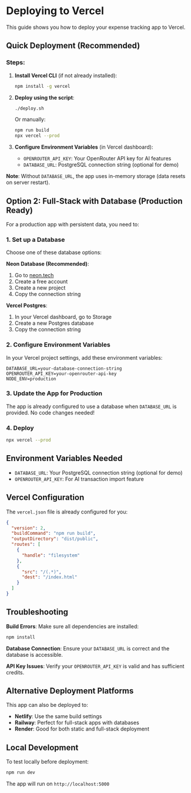 # Deploying to Vercel

This guide shows you how to deploy your expense tracking app to Vercel.

## Quick Deployment (Recommended)

### Steps:

1. **Install Vercel CLI** (if not already installed):
   ```bash
   npm install -g vercel
   ```

2. **Deploy using the script**:
   ```bash
   ./deploy.sh
   ```

   Or manually:
   ```bash
   npm run build
   npx vercel --prod
   ```

3. **Configure Environment Variables** (in Vercel dashboard):
   - `OPENROUTER_API_KEY`: Your OpenRouter API key for AI features
   - `DATABASE_URL`: PostgreSQL connection string (optional for demo)

**Note**: Without `DATABASE_URL`, the app uses in-memory storage (data resets on server restart).

## Option 2: Full-Stack with Database (Production Ready)

For a production app with persistent data, you need to:

### 1. Set up a Database

Choose one of these database options:

**Neon Database (Recommended)**:
1. Go to [neon.tech](https://neon.tech)
2. Create a free account
3. Create a new project
4. Copy the connection string

**Vercel Postgres**:
1. In your Vercel dashboard, go to Storage
2. Create a new Postgres database
3. Copy the connection string

### 2. Configure Environment Variables

In your Vercel project settings, add these environment variables:

```
DATABASE_URL=your-database-connection-string
OPENROUTER_API_KEY=your-openrouter-api-key
NODE_ENV=production
```

### 3. Update the App for Production

The app is already configured to use a database when `DATABASE_URL` is provided. No code changes needed!

### 4. Deploy

```bash
npx vercel --prod
```

## Environment Variables Needed

- `DATABASE_URL`: Your PostgreSQL connection string (optional for demo)
- `OPENROUTER_API_KEY`: For AI transaction import feature

## Vercel Configuration

The `vercel.json` file is already configured for you:

```json
{
  "version": 2,
  "buildCommand": "npm run build",
  "outputDirectory": "dist/public",
  "routes": [
    {
      "handle": "filesystem"
    },
    {
      "src": "/(.*)",
      "dest": "/index.html"
    }
  ]
}
```

## Troubleshooting

**Build Errors**: Make sure all dependencies are installed:
```bash
npm install
```

**Database Connection**: Ensure your `DATABASE_URL` is correct and the database is accessible.

**API Key Issues**: Verify your `OPENROUTER_API_KEY` is valid and has sufficient credits.

## Alternative Deployment Platforms

This app can also be deployed to:
- **Netlify**: Use the same build settings
- **Railway**: Perfect for full-stack apps with databases
- **Render**: Good for both static and full-stack deployment

## Local Development

To test locally before deployment:
```bash
npm run dev
```

The app will run on `http://localhost:5000`